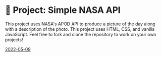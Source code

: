 # 🚀 Project: Simple NASA API

This project uses NASA's APOD API  to produce a picture of the day along with a description of the photo.
This project uses HTML, CSS, and vanilla JavaScript. Feel free to fork and clone the repository to work on your own projects!




[2022-05-09](https://user-images.githubusercontent.com/102920855/167981010-c0b5d9a5-5e80-491c-8b91-3b5f84ff5d3a.png)
